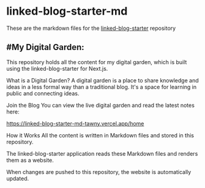 # linked-blog-starter-md
These are the markdown files for the [linked-blog-starter](https://github.com/matthewwong525/linked-blog-starter) repository


#My Digital Garden:
----------------------------------------------------------------------
This repository holds all the content for my digital garden, which is built using the linked-blog-starter for Next.js.

What is a Digital Garden?
A digital garden is a place to share knowledge and ideas in a less formal way than a traditional blog. It's a space for learning in public and connecting ideas.

Join the Blog
You can view the live digital garden and read the latest notes here:

https://linked-blog-starter-md-tawny.vercel.app/home

How it Works
All the content is written in Markdown files and stored in this repository.

The linked-blog-starter application reads these Markdown files and renders them as a website.

When changes are pushed to this repository, the website is automatically updated.
